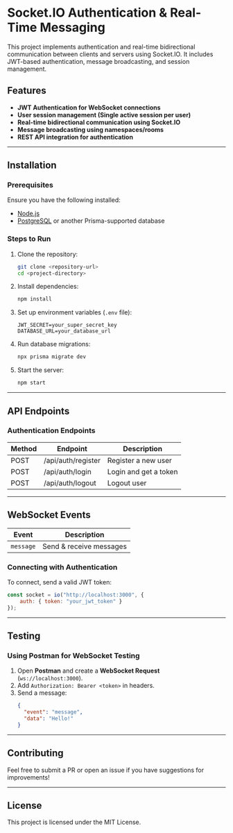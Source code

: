 # Socket.IO Authentication & Real-Time Messaging

This project implements authentication and real-time bidirectional communication between clients and servers using Socket.IO. It includes JWT-based authentication, message broadcasting, and session management.

## Features
- **JWT Authentication for WebSocket connections**
- **User session management (Single active session per user)**
- **Real-time bidirectional communication using Socket.IO**
- **Message broadcasting using namespaces/rooms**
- **REST API integration for authentication**

---

## Installation
### Prerequisites
Ensure you have the following installed:
- [Node.js](https://nodejs.org/)
- [PostgreSQL](https://www.postgresql.org/) or another Prisma-supported database

### Steps to Run
1. Clone the repository:
   ```sh
   git clone <repository-url>
   cd <project-directory>
   ```
2. Install dependencies:
   ```sh
   npm install
   ```
3. Set up environment variables (`.env` file):
   ```env
   JWT_SECRET=your_super_secret_key
   DATABASE_URL=your_database_url
   ```
4. Run database migrations:
   ```sh
   npx prisma migrate dev
   ```
5. Start the server:
   ```sh
   npm start
   ```

---

## API Endpoints
### Authentication Endpoints
| Method | Endpoint       | Description          |
|--------|---------------|----------------------|
| POST   | /api/auth/register | Register a new user |
| POST   | /api/auth/login    | Login and get a token |
| POST   | /api/auth/logout   | Logout user |

---

## WebSocket Events
| Event     | Description |
|-----------|------------|
| `message` | Send & receive messages |

### Connecting with Authentication
To connect, send a valid JWT token:
```js
const socket = io("http://localhost:3000", {
    auth: { token: "your_jwt_token" }
});
```

---

## Testing
### Using Postman for WebSocket Testing
1. Open **Postman** and create a **WebSocket Request** (`ws://localhost:3000`).
2. Add `Authorization: Bearer <token>` in headers.
3. Send a message:
   ```json
   {
     "event": "message",
     "data": "Hello!"
   }
   ```

---

## Contributing
Feel free to submit a PR or open an issue if you have suggestions for improvements!

---

## License
This project is licensed under the MIT License.


